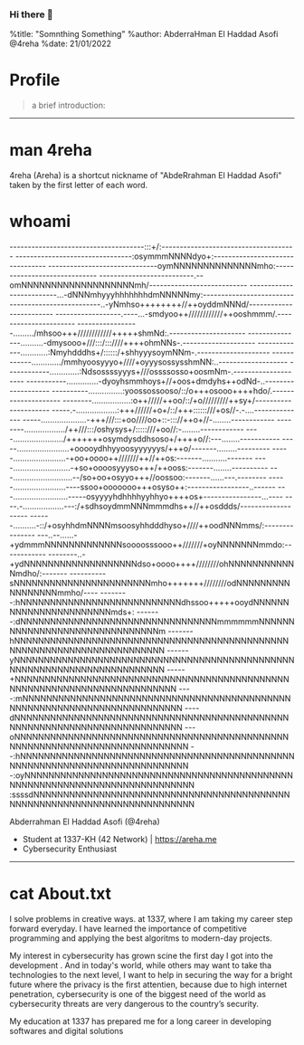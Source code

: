 ### Hi there 👋

<!--
**4reha/4reha** is a ✨ _special_ ✨ repository because its `README.md` (this file) appears on your GitHub profile.

Here are some ideas to get you started:

- 🔭 I’m currently working on ...
- 🌱 I’m currently learning ...
- 👯 I’m looking to collaborate on ...
- 🤔 I’m looking for help with ...
- 💬 Ask me about ...
- 📫 How to reach me: ...
- 😄 Pronouns: ...
- ⚡ Fun fact: ...
-->
%title: 	"Somnthing Something"
%author:	AbderraHman El Haddad Asofi @4reha
%date:	21/01/2022



# Profile

> a brief introduction:

---

# man 4reha

4reha (Areha) is a shortcut nickname of "AbdeRrahman El Haddad Asofi"
taken by the first letter of each word.

# whoami


-------------------------------------:::+/:-------------------------------------
--------------------------------:osymmmNNNNdyo+:--------------------------------
------------------------------oymNNNNNNNNNNNNNNmho:-----------------------------
--------------------------.--omNNNNNNNNNNNNNNNNNNNmh/---------------------------
-------------------------...-dNNNmhyyyhhhhhhhdmNNNNNmy:-------------------------
-------------------------..-yNmhso++++++++//++oyddmNNNd/------------------------
------------------.----...-smdyoo++////////////++ooshmmm/.----------------------
-----------------........./mhsoo+++////////////+++++shmNd:.---------------------
---------------..........-dmysooo+///:::/:::////++++ohmNNs-.--------------------
-------------............:Nmyhdddhs+/::::::/+shhyyysoymNNm-.--------------------
------------............./mmhyoosyyyo+////+oyyysossysshmNN:..-------------------
------------.............:Ndsossssyyys+///ossssosso+oosmNm-.--------------------
-----------..............-dyoyhsmmhoys+//+oos+dmdyhs++odNd-..-------------------
----------...............:yoossossooso/::/o+++osooo++++hdo/.--------------------
--------.................:o++/////++oo/::/+o/////////++sy+/---------------------
-----.-..................:+++//////+o+/::/+++::::::///+os//-.-....--------------
-----....................-+++///:::+oo////oo+::-::://++o+//-........------------
--------................../++///:::/oshysys+/:::::///+oo//:-........------------
----....................../+++++++osymdysddhsoso+/++++o//:---........-----------
-----.......................+ooooydhhyyoosyyyyyys/+++o/-------.........---------
-----.......................-+oo+oooo++///////++//++os:-------...........-------
----.........................-+so+oooosyyyso+++/++ooss:-------........----------
---..........................--/so+oo+osyyo+++//oossoo:-------......---.--------
-----.......................----ssoo+ooooooo+++osyso++:-----------------..------
---........................-----osyyyyhdhhhhyyhhyo++++os+----------------...----
----.-..................---:/+sdhsoydmmNNNmmmdhs++//++osddds/-------------------
------..........-::/+osyhhdmNNNNmsoosyhhdddhyso+////++oodNNNmms/:---------------
---..--......-+ydmmmNNNNNNNNNNNNNsoooosssooo++///////+oyNNNNNNNmmdo:------------
--------..-+ydNNNNNNNNNNNNNNNNNNNdso+oooo++++////////ohNNNNNNNNNNNNmdho/:-------
----------sNNNNNNNNNNNNNNNNNNNNNNNmho+++++++////////odNNNNNNNNNNNNNNNNNmmho/----
--------:hNNNNNNNNNNNNNNNNNNNNNNNNNNNdhssoo+++++ooydNNNNNNNNNNNNNNNNNNNNNNNmds+:
-------:dNNNNNNNNNNNNNNNNNNNNNNNNNNNNNNNNNmmmmmmNNNNNNNNNNNNNNNNNNNNNNNNNNNNNNNm
-------hNNNNNNNNNNNNNNNNNNNNNNNNNNNNNNNNNNNNNNNNNNNNNNNNNNNNNNNNNNNNNNNNNNNNNNNN
------yNNNNNNNNNNNNNNNNNNNNNNNNNNNNNNNNNNNNNNNNNNNNNNNNNNNNNNNNNNNNNNNNNNNNNNNNN
-----+NNNNNNNNNNNNNNNNNNNNNNNNNNNNNNNNNNNNNNNNNNNNNNNNNNNNNNNNNNNNNNNNNNNNNNNNNN
----:mNNNNNNNNNNNNNNNNNNNNNNNNNNNNNNNNNNNNNNNNNNNNNNNNNNNNNNNNNNNNNNNNNNNNNNNNNN
----dNNNNNNNNNNNNNNNNNNNNNNNNNNNNNNNNNNNNNNNNNNNNNNNNNNNNNNNNNNNNNNNNNNNNNNNNNNN
---oNNNNNNNNNNNNNNNNNNNNNNNNNNNNNNNNNNNNNNNNNNNNNNNNNNNNNNNNNNNNNNNNNNNNNNNNNNNN
--:hNNNNNNNNNNNNNNNNNNNNNNNNNNNNNNNNNNNNNNNNNNNNNNNNNNNNNNNNNNNNNNNNNNNNNNNNNNNN
-:oyNNNNNNNNNNNNNNNNNNNNNNNNNNNNNNNNNNNNNNNNNNNNNNNNNNNNNNNNNNNNNNNNNNNNNNNNNNNN
:ssssdNNNNNNNNNNNNNNNNNNNNNNNNNNNNNNNNNNNNNNNNNNNNNNNNNNNNNNNNNNNNNNNNNNNNNNNNNN


Abderrahman El Haddad Asofi (@4reha)
- Student at 1337-KH (42 Network) | https://areha.me
- Cybersecurity Enthusiast

---

# cat About.txt

I solve problems in creative ways. at 1337, where I am taking my career step forward everyday. I have learned the importance of competitive programming and applying the best algoritms to modern-day projects.

My interest in cybersecurity has grown scine the first day I got into the development . And in today's world, while others may want to take tha technologies to the next level, I want to help in securing the way for a bright future where the privacy is the first attentien, because due to high internet penetration, cybersecurity is one of the biggest need of the world as cybersecurity threats are very dangerous to the country’s security.

My education at 1337 has prepared me for a long career in developing softwares and digital solutions
